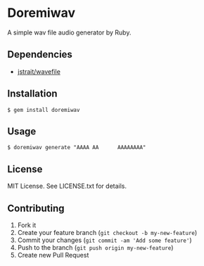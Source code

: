 # Doremiwav

A simple wav file audio generator by Ruby.

## Dependencies

* [jstrait/wavefile](https://github.com/jstrait/wavefile)

## Installation

    $ gem install doremiwav

## Usage

    $ doremiwav generate "AAAA AA      AAAAAAAA"

## License

MIT License. See LICENSE.txt for details.

## Contributing

1. Fork it
2. Create your feature branch (`git checkout -b my-new-feature`)
3. Commit your changes (`git commit -am 'Add some feature'`)
4. Push to the branch (`git push origin my-new-feature`)
5. Create new Pull Request
